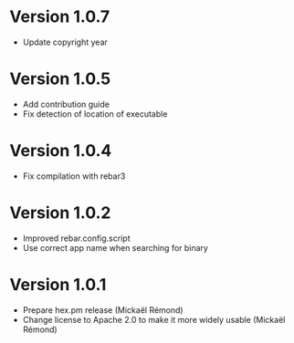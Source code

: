 # Version 1.0.7

* Update copyright year

# Version 1.0.5

* Add contribution guide
* Fix detection of location of executable

# Version 1.0.4

* Fix compilation with rebar3

# Version 1.0.2

* Improved rebar.config.script
* Use correct app name when searching for binary

# Version 1.0.1

* Prepare hex.pm release (Mickaël Rémond)
* Change license to Apache 2.0 to make it more widely usable (Mickaël Rémond)
